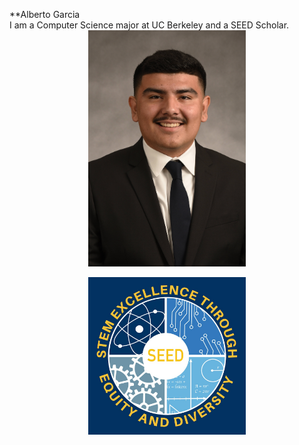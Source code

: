 **Alberto Garcia 
<br>
I am a Computer Science major at UC Berkeley and a SEED Scholar.
<img src="./face.jpeg" style="width:50%; margin:auto; display:block">
<br>
<img src="./logo.jpg" style="width:50%; margin:auto; display:block">
<br>



